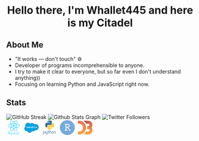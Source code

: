 <div id="header" align="center">
  <h1>Hello there, I'm Whallet445 and here is my Citadel</h1>
</div>
<div id="bio">
  <h2>About Me</h2>
  <ul>
    <li>"It works — don't touch" ⚙</li>
    <li>Developer of programs incomprehensible to anyone. </li>    
    <li>I try to make it clear to everyone, but so far even I don't understand anything))</li>
    <li>Focusing on learning Python and JavaScript right now.</li>
  </ul>
</div>
<div id="stats">
  <h2>Stats</h2>
  <img src="https://streak-stats.demolab.com?user=whallet445&theme=transparent&fire=EB5454" alt="GitHub Streak"/>
  <img src="https://github-profile-summary-cards.vercel.app/api/cards/profile-details?username=whallet445&theme=radical&hide_border=true" alt="Github Stats Graph"/>
    <img src="https://img.shields.io/twitter/follow/whallet5?label=Twitter&logo=twhttps://github-profile-summary-cards.vercel.app/api/cards/profile-details?username=whallet445&theme=radical&hide_border=trueitter&style=for-the-badge&color=blue" alt="Twitter Followers"/>
</div>
<div>
  <img src="https://github.com/devicons/devicon/blob/master/icons/react/react-original-wordmark.svg" title="React" alt="React" width="40" height="40"/>&nbsp;
  <img src="https://github.com/devicons/devicon/blob/master/icons/salesforce/salesforce-original.svg" title="SF" alt="sf" width="40" height="40"/>&nbsp;
  <img src="https://github.com/devicons/devicon/blob/master/icons/python/python-original-wordmark.svg" title="Python" alt="Py" width="40" height="40"/>&nbsp;
  <img src="https://github.com/devicons/devicon/blob/master/icons/rstudio/rstudio-original.svg" title="R" alt="R" width="40" height="40"/>&nbsp;
  <img src="https://github.com/devicons/devicon/blob/master/icons/d3js/d3js-original.svg"  title="D3" alt="D3" width="40" height="40"/>&nbsp;
  <div>
